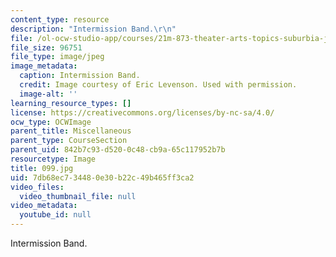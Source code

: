 ```yaml
---
content_type: resource
description: "Intermission Band.\r\n"
file: /ol-ocw-studio-app/courses/21m-873-theater-arts-topics-suburbia-january-iap-2008/7db68ec734480e30b22c49b465ff3ca2_099.jpg
file_size: 96751
file_type: image/jpeg
image_metadata:
  caption: Intermission Band.
  credit: Image courtesy of Eric Levenson. Used with permission.
  image-alt: ''
learning_resource_types: []
license: https://creativecommons.org/licenses/by-nc-sa/4.0/
ocw_type: OCWImage
parent_title: Miscellaneous
parent_type: CourseSection
parent_uid: 842b7c93-d520-0c48-cb9a-65c117952b7b
resourcetype: Image
title: 099.jpg
uid: 7db68ec7-3448-0e30-b22c-49b465ff3ca2
video_files:
  video_thumbnail_file: null
video_metadata:
  youtube_id: null
---
```

Intermission Band.
